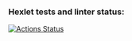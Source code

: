 ### Hexlet tests and linter status:
[![Actions Status](https://github.com/hoaxy/frontend-project-lvl1/workflows/hexlet-check/badge.svg)](https://github.com/hoaxy/frontend-project-lvl1/actions)